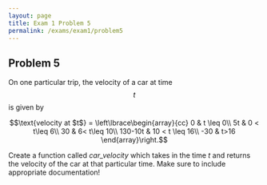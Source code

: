 ```yaml
---
layout: page
title: Exam 1 Problem 5
permalink: /exams/exam1/problem5
---
```


## Problem 5

On one particular trip, the velocity of a car at time $$t$$ is given by

$$\text{velocity at $t$} = \left\lbrace\begin{array}{cc}
0 & t \leq 0\\
5t & 0 < t\leq 6\\
30  & 6< t\leq 10\\
130-10t & 10 < t \leq 16\\
-30 & t>16
\end{array}\right.$$


Create a function called *car_velocity* which takes in the time *t* and returns the velocity of the car at that particular time.  Make sure to include appropriate documentation!


